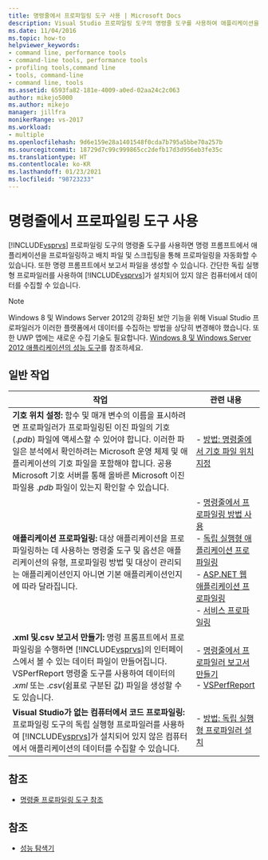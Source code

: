 ```yaml
---
title: 명령줄에서 프로파일링 도구 사용 | Microsoft Docs
description: Visual Studio 프로파일링 도구의 명령줄 도구를 사용하여 애플리케이션을 프로파일링하고 배치 파일 및 스크립팅을 통해 프로파일링을 자동화합니다.
ms.date: 11/04/2016
ms.topic: how-to
helpviewer_keywords:
- command line, performance tools
- command-line tools, performance tools
- profiling tools,command line
- tools, command-line
- command line, tools
ms.assetid: 6593fa82-181e-4009-a0ed-02aa24c2c063
author: mikejo5000
ms.author: mikejo
manager: jillfra
monikerRange: vs-2017
ms.workload:
- multiple
ms.openlocfilehash: 9d6e159e28a1401548f0cda7b795a5bbe70a257b
ms.sourcegitcommit: 18729d7c99c999865cc2defb17d3d956eb3fe35c
ms.translationtype: HT
ms.contentlocale: ko-KR
ms.lasthandoff: 01/23/2021
ms.locfileid: "98723233"
---
```

# <a name="use-the-profiling-tools-from-the-command-line"></a>명령줄에서 프로파일링 도구 사용
[!INCLUDE[vsprvs](../code-quality/includes/vsprvs_md.md)] 프로파일링 도구의 명령줄 도구를 사용하면 명령 프롬프트에서 애플리케이션을 프로파일링하고 배치 파일 및 스크립팅을 통해 프로파일링을 자동화할 수 있습니다. 또한 명령 프롬프트에서 보고서 파일을 생성할 수 있습니다. 간단한 독립 실행형 프로파일러를 사용하여 [!INCLUDE[vsprvs](../code-quality/includes/vsprvs_md.md)]가 설치되어 있지 않은 컴퓨터에서 데이터를 수집할 수 있습니다.

> [!NOTE]
> Windows 8 및 Windows Server 2012의 강화된 보안 기능을 위해 Visual Studio 프로파일러가 이러한 플랫폼에서 데이터를 수집하는 방법을 상당히 변경해야 했습니다. 또한 UWP 앱에는 새로운 수집 기술도 필요합니다. [Windows 8 및 Windows Server 2012 애플리케이션의 성능 도구](../profiling/performance-tools-on-windows-8-and-windows-server-2012-applications.md)를 참조하세요.

## <a name="common-tasks"></a>일반 작업

| 작업 | 관련 내용 |
| - | - |
| **기호 위치 설정:** 함수 및 매개 변수의 이름을 표시하려면 프로파일러가 프로파일링된 이진 파일의 기호(.*pdb*) 파일에 액세스할 수 있어야 합니다. 이러한 파일은 분석에서 확인하려는 Microsoft 운영 체제 및 애플리케이션의 기호 파일을 포함해야 합니다. 공용 Microsoft 기호 서버를 통해 올바른 Microsoft 이진 파일용 .*pdb* 파일이 있는지 확인할 수 있습니다. | -   [방법: 명령줄에서 기호 파일 위치 지정](../profiling/how-to-specify-symbol-file-locations-from-the-command-line.md) |
| **애플리케이션 프로파일링:** 대상 애플리케이션을 프로파일링하는 데 사용하는 명령줄 도구 및 옵션은 애플리케이션의 유형, 프로파일링 방법 및 대상이 관리되는 애플리케이션인지 아니면 기본 애플리케이션인지에 따라 달라집니다. | -   [명령줄에서 프로파일링 방법 사용](../profiling/using-profiling-methods-to-collect-performance-data-from-the-command-line.md)<br />-   [독립 실행형 애플리케이션 프로파일링](../profiling/command-line-profiling-of-stand-alone-applications.md)<br />-   [ASP.NET 웹 애플리케이션 프로파일링](../profiling/command-line-profiling-of-aspnet-web-applications.md)<br />-   [서비스 프로파일링](../profiling/command-line-profiling-of-services.md) |
| **.xml 및.csv 보고서 만들기:** 명령 프롬프트에서 프로파일링을 수행하면 [!INCLUDE[vsprvs](../code-quality/includes/vsprvs_md.md)]의 인터페이스에서 볼 수 있는 데이터 파일이 만들어집니다. VSPerfReport 명령줄 도구를 사용하여 데이터의 .*xml* 또는 .*csv*(쉼표로 구분된 값) 파일을 생성할 수도 있습니다. | -   [명령줄에서 프로파일러 보고서 만들기](../profiling/creating-profiler-reports-from-the-command-line.md)<br />-   [VSPerfReport](../profiling/vsperfreport.md) |
| **Visual Studio가 없는 컴퓨터에서 코드 프로파일링:** 프로파일링 도구의 독립 실행형 프로파일러를 사용하여 [!INCLUDE[vsprvs](../code-quality/includes/vsprvs_md.md)]가 설치되어 있지 않은 컴퓨터에서 애플리케이션의 데이터를 수집할 수 있습니다. | -   [방법: 독립 실행형 프로파일러 설치](../profiling/how-to-install-the-stand-alone-profiler.md) |

## <a name="reference"></a>참조
- [명령줄 프로파일링 도구 참조](../profiling/command-line-profiling-tools-reference.md)

## <a name="see-also"></a>참조
- [성능 탐색기](../profiling/performance-explorer.md)
